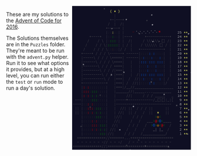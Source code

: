<img align="right" width="324" height="392" src="https://raw.githubusercontent.com/seligman/aoc/master/2016/Puzzles/main_page_small.png">

These are my solutions to the [Advent of Code for 2016](https://adventofcode.com/2016).

The Solutions themselves are in the `Puzzles` folder.  They're meant to be run with the `advent.py` helper.  Run it to see what options it provides, but at a high level, you can run either the `test` or `run` mode to run a day's solution.
